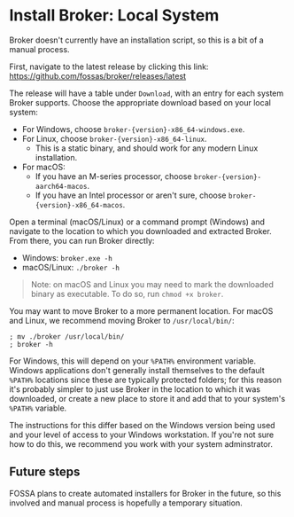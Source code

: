 
# Install Broker: Local System

Broker doesn't currently have an installation script, so this is a bit of a manual process.

First, navigate to the latest release by clicking this link: https://github.com/fossas/broker/releases/latest

The release will have a table under `Download`, with an entry for each system Broker supports.
Choose the appropriate download based on your local system:

- For Windows, choose `broker-{version}-x86_64-windows.exe`.
- For Linux, choose `broker-{version}-x86_64-linux`.
  - This is a static binary, and should work for any modern Linux installation.
- For macOS:
  - If you have an M-series processor, choose `broker-{version}-aarch64-macos`.
  - If you have an Intel processor or aren't sure, choose `broker-{version}-x86_64-macos`.

Open a terminal (macOS/Linux) or a command prompt (Windows) and navigate to the location to which you downloaded and extracted Broker.
From there, you can run Broker directly:

- Windows: `broker.exe -h`
- macOS/Linux: `./broker -h`

> Note: on macOS and Linux you may need to mark the downloaded binary as executable.
> To do so, run `chmod +x broker`.

You may want to move Broker to a more permanent location.
For macOS and Linux, we recommend moving Broker to `/usr/local/bin/`:

```
; mv ./broker /usr/local/bin/
; broker -h
```

For Windows, this will depend on your `%PATH%` environment variable.
Windows applications don't generally install themselves to the default `%PATH%` locations since these are typically protected folders;
for this reason it's probably simpler to just use Broker in the location to which it was downloaded, or create a new place to store it
and add that to your system's `%PATH%` variable.

The instructions for this differ based on the Windows version being used and your level of access to your Windows workstation.
If you're not sure how to do this, we recommend you work with your system adminstrator.

## Future steps

FOSSA plans to create automated installers for Broker in the future,
so this involved and manual process is hopefully a temporary situation.
